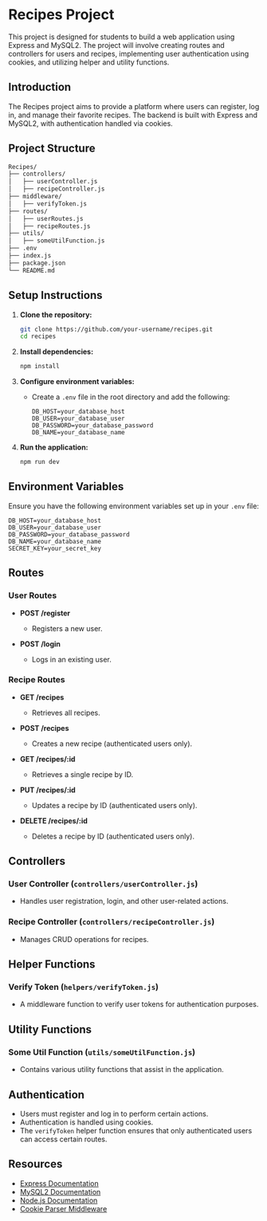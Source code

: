 # Recipes Project

This project is designed for students to build a web application using Express and MySQL2. The project will involve creating routes and controllers for users and recipes, implementing user authentication using cookies, and utilizing helper and utility functions.

## Introduction

The Recipes project aims to provide a platform where users can register, log in, and manage their favorite recipes. The backend is built with Express and MySQL2, with authentication handled via cookies.

## Project Structure

```md
Recipes/
├── controllers/
│   ├── userController.js
│   ├── recipeController.js
├── middleware/
│   ├── verifyToken.js
├── routes/
│   ├── userRoutes.js
│   ├── recipeRoutes.js
├── utils/
│   ├── someUtilFunction.js
├── .env
├── index.js
├── package.json
└── README.md
```

## Setup Instructions

1. **Clone the repository:**

   ```bash
   git clone https://github.com/your-username/recipes.git
   cd recipes
   ```

2. **Install dependencies:**

   ```bash
   npm install
   ```

3. **Configure environment variables:**

   - Create a `.env` file in the root directory and add the following:

     ```env
     DB_HOST=your_database_host
     DB_USER=your_database_user
     DB_PASSWORD=your_database_password
     DB_NAME=your_database_name
     ```

5. **Run the application:**

   ```bash
   npm run dev
   ```

## Environment Variables

Ensure you have the following environment variables set up in your `.env` file:

```env
DB_HOST=your_database_host
DB_USER=your_database_user
DB_PASSWORD=your_database_password
DB_NAME=your_database_name
SECRET_KEY=your_secret_key
```

## Routes

### User Routes

- **POST /register**
  - Registers a new user.

- **POST /login**
  - Logs in an existing user.

### Recipe Routes

- **GET /recipes**
  - Retrieves all recipes.

- **POST /recipes**
  - Creates a new recipe (authenticated users only).

- **GET /recipes/:id**
  - Retrieves a single recipe by ID.

- **PUT /recipes/:id**
  - Updates a recipe by ID (authenticated users only).

- **DELETE /recipes/:id**
  - Deletes a recipe by ID (authenticated users only).

## Controllers

### User Controller (`controllers/userController.js`)

- Handles user registration, login, and other user-related actions.

### Recipe Controller (`controllers/recipeController.js`)

- Manages CRUD operations for recipes.

## Helper Functions

### Verify Token (`helpers/verifyToken.js`)

- A middleware function to verify user tokens for authentication purposes.

## Utility Functions

### Some Util Function (`utils/someUtilFunction.js`)

- Contains various utility functions that assist in the application.

## Authentication

- Users must register and log in to perform certain actions.
- Authentication is handled using cookies.
- The `verifyToken` helper function ensures that only authenticated users can access certain routes.

## Resources

- [Express Documentation](https://expressjs.com/)
- [MySQL2 Documentation](https://www.npmjs.com/package/mysql2)
- [Node.js Documentation](https://nodejs.org/en/docs/)
- [Cookie Parser Middleware](https://www.npmjs.com/package/cookie-parser)
